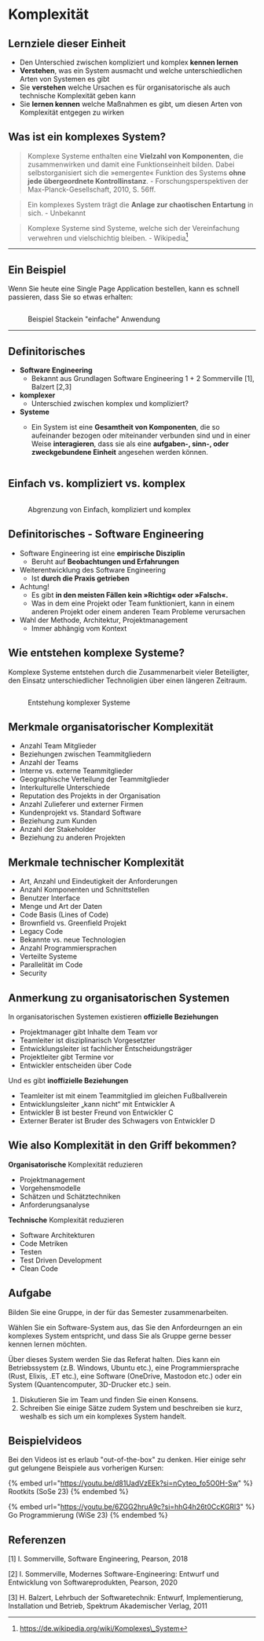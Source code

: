 # Komplexität

## Lernziele dieser Einheit

* Den Unterschied zwischen kompliziert und komplex **kennen lernen**
* **Verstehen**, was ein System ausmacht und welche unterschiedlichen Arten von Systemen es gibt
* Sie **verstehen** welche Ursachen es für organisatorische als auch technische Komplexität geben kann
* Sie **lernen kennen** welche Maßnahmen es gibt, um diesen Arten von Komplexität entgegen zu wirken

## Was ist ein komplexes System?

> Komplexe Systeme enthalten eine **Vielzahl von Komponenten**, die zusammenwirken und damit eine Funktionseinheit bilden. Dabei selbstorganisiert sich die »emergente« Funktion des Systems **ohne jede übergeordnete Kontrollinstanz**. - Forschungsperspektiven der Max-Planck-Gesellschaft, 2010, S. 56ff.

> Ein komplexes System trägt die **Anlage zur chaotischen Entartung** in sich. - Unbekannt

> Komplexe Systeme sind Systeme, welche sich der Vereinfachung verwehren und vielschichtig bleiben. - Wikipedia[^1]

***

## Ein Beispiel

Wenn Sie heute eine Single Page Application bestellen, kann es schnell passieren, dass Sie so etwas erhalten:

<figure><img src=".gitbook/assets/seks.01.tech_stack.png" alt=""><figcaption><p>Beispiel Stackein "einfache" Anwendung</p></figcaption></figure>

***

## Definitorisches

* **Software Engineering**
  * Bekannt aus Grundlagen Software Engineering 1 + 2 Sommerville \[1], Balzert \[2,3]
* **komplexer**
  * Unterschied zwischen komplex und kompliziert?
* **Systeme**
  *   Ein System ist eine **Gesamtheit von Komponenten**, die so aufeinander bezogen oder miteinander verbunden sind und in einer Weise **interagieren**, dass sie als eine **aufgaben-, sinn-, oder zweckgebundene Einheit** angesehen werden können.



      <figure><img src=".gitbook/assets/seks.01.system.png" alt=""><figcaption></figcaption></figure>

## Einfach vs. kompliziert vs. komplex

<figure><img src=".gitbook/assets/seks.01.kompliziert-komplex.png" alt=""><figcaption><p>Abgrenzung von Einfach, kompliziert und komplex</p></figcaption></figure>

## Definitorisches - Software Engineering

* Software Engineering ist eine **empirische Disziplin**
  * Beruht auf **Beobachtungen und Erfahrungen**
* Weiterentwicklung des Software Engineering
  * Ist **durch die Praxis getrieben**
* Achtung!
  * Es gibt **in den meisten Fällen kein »Richtig« oder »Falsch«.**
  * Was in dem eine Projekt oder Team funktioniert, kann in einem anderen Projekt oder einem anderen Team Probleme verursachen
* Wahl der Methode, Architektur, Projektmanagement
  * Immer abhängig vom Kontext

## Wie entstehen komplexe Systeme?

Komplexe Systeme entstehen durch die Zusammenarbeit vieler Beteiligter, den Einsatz unterschiedlicher Technoligien über einen längeren Zeitraum.

<figure><img src=".gitbook/assets/seks.01.idea.de.png" alt=""><figcaption><p>Entstehung komplexer Systeme</p></figcaption></figure>

## Merkmale organisatorischer Komplexität

* Anzahl Team Mitglieder
* Beziehungen zwischen Teammitgliedern
* Anzahl der Teams
* Interne vs. externe Teammitglieder
* Geographische Verteilung der Teammitglieder
* Interkulturelle Unterschiede
* Reputation des Projekts in der Organisation
* Anzahl Zulieferer und externer Firmen
* Kundenprojekt vs. Standard Software
* Beziehung zum Kunden
* Anzahl der Stakeholder
* Beziehung zu anderen Projekten

## Merkmale technischer Komplexität

* Art, Anzahl und Eindeutigkeit der Anforderungen
* Anzahl Komponenten und Schnittstellen
* Benutzer Interface
* Menge und Art der Daten
* Code Basis (Lines of Code)
* Brownfield vs. Greenfield Projekt
* Legacy Code
* Bekannte vs. neue Technologien
* Anzahl Programmiersprachen
* Verteilte Systeme
* Parallelität im Code
* Security

## Anmerkung zu organisatorischen Systemen

In organisatorischen Systemen existieren **offizielle Beziehungen**

* Projektmanager gibt Inhalte dem Team vor
* Teamleiter ist disziplinarisch Vorgesetzter
* Entwicklungsleiter ist fachlicher Entscheidungsträger
* Projektleiter gibt Termine vor
* Entwickler entscheiden über Code

Und es gibt **inoffizielle Beziehungen**

* Teamleiter ist mit einem Teammitglied im gleichen Fußballverein
* Entwicklungsleiter „kann nicht“ mit Entwickler A
* Entwickler B ist bester Freund von Entwickler C
* Externer Berater ist Bruder des Schwagers von Entwickler D

## Wie also Komplexität in den Griff bekommen?

**Organisatorische** Komplexität reduzieren

* Projektmanagement
* Vorgehensmodelle
* Schätzen und Schätztechniken
* Anforderungsanalyse

**Technische** Komplexität reduzieren

* Software Architekturen
* Code Metriken
* Testen
* Test Driven Development
* Clean Code

## Aufgabe

Bilden Sie eine Gruppe, in der für das Semester zusammenarbeiten.&#x20;

Wählen Sie ein Software-System aus, das Sie den Anfordeurngen an ein komplexes System entspricht, und dass Sie als Gruppe gerne besser kennen lernen möchten.&#x20;

Über dieses System werden Sie das Referat halten. Dies kann ein Betriebssystem (z.B. Windows, Ubuntu etc.), eine Programmiersprache (Rust, Elixis, .ET etc.), eine Software (OneDrive, Mastodon etc.) oder ein System (Quantencomputer, 3D-Drucker etc.) sein.&#x20;

1. Diskutieren Sie im Team und finden Sie einen Konsens.
2. Schreiben Sie einige Sätze zudem System und beschreiben sie kurz, weshalb es sich um ein komplexes System handelt.&#x20;

## Beispielvideos&#x20;

Bei den Videos ist es erlaub "out-of-the-box" zu denken. Hier einige sehr gut gelungene Beispiele aus vorherigen Kursen:

{% embed url="https://youtu.be/d81UadVzEEk?si=nCyteo_fo5O0H-Sw" %}
Rootkits (SoSe 23)
{% endembed %}

{% embed url="https://youtu.be/6ZGG2hruA9c?si=hhG4h26t0CcKGRl3" %}
Go Programmierung (WiSe 23)
{% endembed %}

## Referenzen

\[1] I. Sommerville, Software Engineering, Pearson, 2018&#x20;

\[2] I. Sommerville, Modernes Software-Engineering: Entwurf und Entwicklung von Softwareprodukten, Pearson, 2020&#x20;

\[3] H. Balzert, Lehrbuch der Softwaretechnik: Entwurf, Implementierung, Installation und Betrieb, Spektrum Akademischer Verlag, 2011

[^1]: https://de.wikipedia.org/wiki/Komplexes\_System
